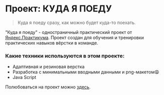 # Проект: КУДА Я ПОЕДУ

>Куда я поеду сразу, как можно будет куда-то поехать.

"Куда я поеду" - одностраничный практический проект от [Яндекс.Практикума](https://praktikum.yandex.ru/profile/web/). Проект создан для обучения и тренировки практических навыков вёрстки в команде.

### Какие техники используются в этом проекте:

* Адаптивная и резиновая верстка
* Разработка с минимальными вводными данными и png-макетом😩
* Java Script


Полюбоваться на проект можно [здесь](https://bfeatb.github.io/Kuda-ya-poedu/).
